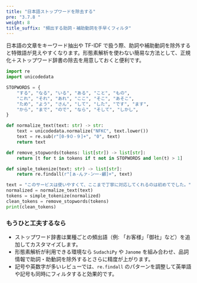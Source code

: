 ```yaml
---
title: "日本語ストップワードを除去する"
pre: "3.7.8 "
weight: 8
title_suffix: "頻出する助詞・補助動詞を手早くフィルタ"
---
```


日本語の文章をキーワード抽出や TF-IDF で扱う際、助詞や補助動詞を除外すると特徴語が見えやすくなります。形態素解析を使わない簡易な方法として、正規化＋ストップワード辞書の除去を用意しておくと便利です。

```python
import re
import unicodedata

STOPWORDS = {
    "する", "なる", "いる", "ある", "こと", "もの",
    "これ", "それ", "あれ", "ここ", "そこ", "あそこ",
    "ため", "よう", "さん", "して", "した", "です", "ます",
    "から", "まで", "ので", "なら", "そして", "しかし",
}

def normalize_text(text: str) -> str:
    text = unicodedata.normalize("NFKC", text.lower())
    text = re.sub(r"[0-9０-９]+", "0", text)
    return text

def remove_stopwords(tokens: list[str]) -> list[str]:
    return [t for t in tokens if t not in STOPWORDS and len(t) > 1]

def simple_tokenize(text: str) -> list[str]:
    return re.findall(r"[ぁ-んァ-ン一-龥]+", text)

text = "このサービスは使いやすくて、ここまで丁寧に対応してくれるのは初めてでした。"
normalized = normalize_text(text)
tokens = simple_tokenize(normalized)
clean_tokens = remove_stopwords(tokens)
print(clean_tokens)
```

### もうひと工夫するなら
- ストップワード辞書は業種ごとの頻出語（例: 「お客様」「御社」など）を追加してカスタマイズします。
- 形態素解析が利用できる環境なら `SudachiPy` や `Janome` を組み合わせ、品詞情報で助詞・助動詞を除外するとさらに精度が上がります。
- 記号や英数字が多いレビューでは、`re.findall` のパターンを調整して英単語や記号も同時にフィルタすると効果的です。
